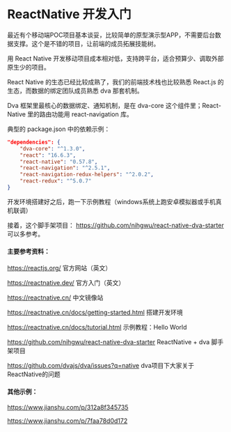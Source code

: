 # ReactNative 开发入门

最近有个移动端POC项目基本谈妥，比较简单的原型演示型APP，不需要后台数据支撑。这个是不错的项目，让前端的成员拓展技能树。

用 React Native 开发移动项目成本相对低，支持跨平台，适合预算少、调取外部原生少的项目。

React Native 的生态已经比较成熟了，我们的前端技术栈也比较熟悉 React.js 的生态，而数据的绑定团队成员熟悉 dva 那套机制。

Dva 框架里最核心的数据绑定、通知机制，是在 dva-core 这个组件里；React-Native 里的路由功能用 react-navigation 库。

典型的 package.json 中的依赖示例：

```json
"dependencies": {
    "dva-core": "^1.3.0",
    "react": "16.6.3",
    "react-native": "0.57.8",
    "react-navigation": "^2.5.1",
    "react-navigation-redux-helpers": "^2.0.2",
    "react-redux": "^5.0.7"
}
```

开发环境搭建好之后，跑一下示例教程（windows系统上跑安卓模拟器或手机真机联调）

接着，这个脚手架项目： https://github.com/nihgwu/react-native-dva-starter 可以多参考。



#### 主要参考资料：

https://reactjs.org/   官方网站（英文）

https://reactnative.dev/  官方入门（英文）

https://reactnative.cn/  中文镜像站

https://reactnative.cn/docs/getting-started.html  搭建开发环境

https://reactnative.cn/docs/tutorial.html  示例教程：Hello World

https://github.com/nihgwu/react-native-dva-starter  ReactNative + dva 脚手架项目

https://github.com/dvajs/dva/issues?q=native  dva项目下大家关于ReactNative的问题

#### 其他示例：

https://www.jianshu.com/p/312a8f345735

https://www.jianshu.com/p/7faa78d0d172